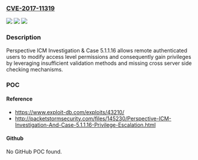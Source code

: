 ### [CVE-2017-11319](https://cve.mitre.org/cgi-bin/cvename.cgi?name=CVE-2017-11319)
![](https://img.shields.io/static/v1?label=Product&message=n%2Fa&color=blue)
![](https://img.shields.io/static/v1?label=Version&message=n%2Fa&color=blue)
![](https://img.shields.io/static/v1?label=Vulnerability&message=n%2Fa&color=brighgreen)

### Description

Perspective ICM Investigation & Case 5.1.1.16 allows remote authenticated users to modify access level permissions and consequently gain privileges by leveraging insufficient validation methods and missing cross server side checking mechanisms.

### POC

#### Reference
- https://www.exploit-db.com/exploits/43210/
- http://packetstormsecurity.com/files/145230/Perspective-ICM-Investigation-And-Case-5.1.1.16-Privilege-Escalation.html

#### Github
No GitHub POC found.

